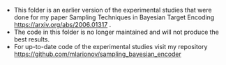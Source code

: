 * This folder is an earlier version of the experimental studies
that were done for my paper Sampling Techniques in Bayesian Target Encoding https://arxiv.org/abs/2006.01317 . 
* The code in this folder is no longer maintained and will not produce the best results. 
* For up-to-date code of the experimental studies visit my repository https://github.com/mlarionov/sampling_bayesian_encoder
